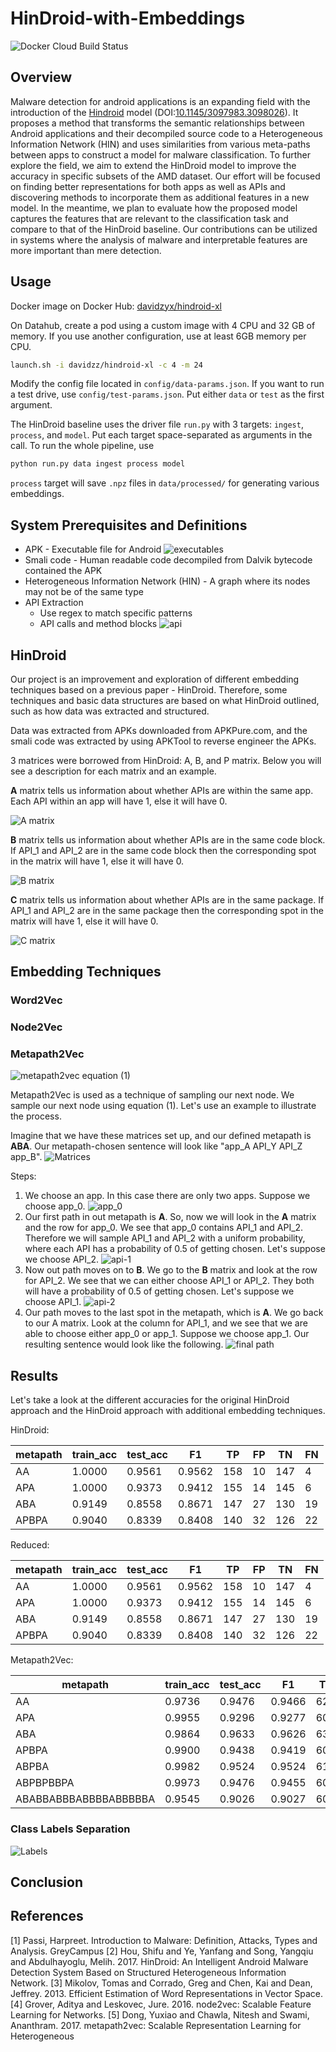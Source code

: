 # HinDroid-with-Embeddings

![Docker Cloud Build Status](https://img.shields.io/docker/cloud/build/davidzz/hindroid-xl)

## Overview

Malware detection for android applications is an expanding field with the introduction of the [Hindroid](https://www.cse.ust.hk/~yqsong/papers/2017-KDD-HINDROID.pdf) model (DOI:[10.1145/3097983.3098026](https://doi.org/10.1145/3097983.3098026)). It proposes a method that transforms the semantic relationships between Android applications and their decompiled source code to a Heterogeneous Information Network (HIN) and uses similarities from various meta-paths between apps to construct a model for malware classification. To further explore the field, we aim to extend the HinDroid model to improve the accuracy in specific subsets of the AMD dataset. Our effort will be focused on finding better representations for both apps as well as APIs and discovering methods to incorporate them as additional features in a new model. In the meantime, we plan to evaluate how the proposed model captures the features that are relevant to the classification task and compare to that of the HinDroid baseline. Our contributions can be utilized in systems where the analysis of malware and interpretable features are more important than mere detection.

## Usage
Docker image on Docker Hub:
[davidzyx/hindroid-xl](https://hub.docker.com/repository/docker/davidzz/hindroid)

On Datahub, create a pod using a custom image with 4 CPU and 32 GB of memory. If you use another configuration, use at least 6GB memory per CPU.
```bash
launch.sh -i davidzz/hindroid-xl -c 4 -m 24
```

Modify the config file located in `config/data-params.json`. If you want to run a test drive, use `config/test-params.json`. Put either `data` or `test` as the first argument.

The HinDroid baseline uses the driver file `run.py` with 3 targets: `ingest`, `process`, and `model`. Put each target space-separated as arguments in the call. To run the whole pipeline, use
```bash
python run.py data ingest process model
```

`process` target will save `.npz` files in `data/processed/` for generating various embeddings.

## System Prerequisites and Definitions

- APK - Executable file for Android
![executables](https://i.imgur.com/RrGNIoG.png)
- Smali code - Human readable code decompiled from Dalvik bytecode contained the APK
- Heterogeneous Information Network (HIN) - A graph where its nodes may not be of the same type
- API Extraction
  - Use regex to match specific patterns
  - API calls and method blocks
![api](https://i.imgur.com/nx3rKKv.png)

## HinDroid

Our project is an improvement and exploration of different embedding techniques based on a previous paper - HinDroid. Therefore, some techniques and basic data structures are based on what HinDroid outlined, such as how data was extracted and structured.

Data was extracted from APKs downloaded from APKPure.com, and the smali code was extracted by using APKTool to reverse engineer the APKs.

3 matrices were borrowed from HinDroid: A, B, and P matrix. Below you will see a description for each matrix and an example.

**A** matrix tells us information about whether APIs are within the same app. Each API within an app will have 1, else it will have 0.

![A matrix](https://i.imgur.com/fGIEH9c.png)

**B** matrix tells us information about whether APIs are in the same code block. If API_1 and API_2 are in the same code block then the corresponding spot in the matrix will have 1, else it will have 0.

![B matrix](https://i.imgur.com/5MJL9ff.png)

**C** matrix tells us information about whether APIs are in the same package. If API_1 and API_2 are in the same package then the corresponding spot in the matrix will have 1, else it will have 0.

![C matrix](https://i.imgur.com/X9n40VE.png)

## Embedding Techniques

### Word2Vec

### Node2Vec

### Metapath2Vec

![metapath2vec equation](https://i.imgur.com/AINz4lr.png) (1)

Metapath2Vec is used as a technique of sampling our next node. We sample our next node using equation (1). Let's use an example to illustrate the process.

Imagine that we have these matrices set up, and our defined metapath is **ABA**. Our metapath-chosen sentence will look like "app_A API_Y API_Z app_B".
![Matrices](https://i.imgur.com/XIYFrc3.png)

Steps:

1. We choose an app. In this case there are only two apps. Suppose we choose app_0.
![app_0](https://i.imgur.com/xWePMRv.png)
2. Our first path in out metapath is **A**. So, now we will look in the **A** matrix and the row for app_0. We see that app_0 contains API_1 and API_2. Therefore we will sample API_1 and API_2 with a uniform probability, where each API has a probability of 0.5 of getting chosen. Let's suppose we choose API_2.
![api-1](https://i.imgur.com/uFUIrQ3.png)
3. Now out path moves on to **B**. We go to the **B** matrix and look at the row for API_2. We see that we can either choose API_1 or API_2. They both will have a probability of 0.5 of getting chosen. Let's suppose we choose API_1.
![api-2](https://i.imgur.com/lwWLAg8.png)
4. Our path moves to the last spot in the metapath, which is **A**. We go back to our A matrix. Look at the column for API_1, and we see that we are able to choose either app_0 or app_1. Suppose we choose app_1. Our resulting sentence would look like the following.
![final path](https://i.imgur.com/iGzXhfW.png)

## Results

Let's take a look at the different accuracies for the original HinDroid approach and the HinDroid approach with additional embedding techniques.

HinDroid:

| metapath | train_acc | test_acc | F1     | TP    | FP   | TN    | FN   |
|----------|-----------|----------|--------|-------|------|-------|------|
| AA       | 1.0000    | 0.9561   | 0.9562 | 158   | 10   | 147   | 4    |
| APA      | 1.0000    | 0.9373   | 0.9412 | 155   | 14   | 145   | 6    |
| ABA      | 0.9149    | 0.8558   | 0.8671 | 147   | 27   | 130   | 19   |
| APBPA    | 0.9040    | 0.8339   | 0.8408 | 140   | 32   | 126   | 22   |

Reduced:

| metapath | train_acc | test_acc | F1     | TP    | FP   | TN    | FN   |
|----------|-----------|----------|--------|-------|------|-------|------|
| AA       | 1.0000    | 0.9561   | 0.9562 | 158   | 10   | 147   | 4    |
| APA      | 1.0000    | 0.9373   | 0.9412 | 155   | 14   | 145   | 6    |
| ABA      | 0.9149    | 0.8558   | 0.8671 | 147   | 27   | 130   | 19   |
| APBPA    | 0.9040    | 0.8339   | 0.8408 | 140   | 32   | 126   | 22   |

Metapath2Vec:

| metapath              | train_acc | test_acc | F1     | TP    | FP   | TN    | FN   |
|-----------------------|-----------|----------|--------|-------|------|-------|------|
| AA                    | 0.9736    | 0.9476   | 0.9466 | 621   | 27   | 644   | 43   |
| APA                   | 0.9955    | 0.9296   | 0.9277 | 603   | 33   | 638   | 61   |
| ABA                   | 0.9864    | 0.9633   | 0.9626 | 630   | 15   | 656   | 34   |
| APBPA                 | 0.9900    | 0.9438   | 0.9419 | 608   | 19   | 652   | 56   |
| ABPBA                 | 0.9982    | 0.9524   | 0.9524 | 614   | 10   | 661   | 50   |
| ABPBPBBPA             | 0.9973    | 0.9476   | 0.9455 | 607   | 13   | 658   | 57   |
| ABABBABBBABBBBABBBBBA | 0.9545    | 0.9026   | 0.9027 | 603   | 69   | 602   | 61   |

### Class Labels Separation

![Labels](https://i.imgur.com/cdFOD6m.jpg)

## Conclusion

## References

[1] Passi, Harpreet. Introduction to Malware: Definition, Attacks, Types and Analysis. GreyCampus
[2] Hou, Shifu and Ye, Yanfang and Song, Yangqiu and Abdulhayoglu, Melih. 2017. HinDroid: An Intelligent Android Malware Detection System Based on Structured Heterogeneous Information Network.
[3] Mikolov, Tomas and Corrado, Greg and Chen, Kai and Dean, Jeffrey. 2013. Efficient Estimation of Word Representations in Vector Space.
[4] Grover, Aditya and Leskovec, Jure. 2016. node2vec: Scalable Feature Learning for Networks.
[5] Dong, Yuxiao and Chawla, Nitesh and Swami, Ananthram. 2017. metapath2vec: Scalable Representation Learning for Heterogeneous 